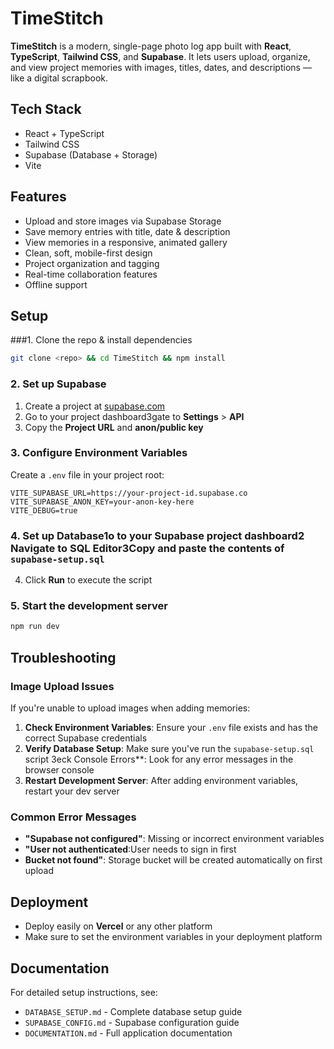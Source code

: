# TimeStitch

**TimeStitch** is a modern, single-page photo log app built with **React**, **TypeScript**, **Tailwind CSS**, and **Supabase**. It lets users upload, organize, and view project memories with images, titles, dates, and descriptions — like a digital scrapbook.

## Tech Stack
- React + TypeScript
- Tailwind CSS
- Supabase (Database + Storage)
- Vite

## Features
- Upload and store images via Supabase Storage
- Save memory entries with title, date & description
- View memories in a responsive, animated gallery
- Clean, soft, mobile-first design
- Project organization and tagging
- Real-time collaboration features
- Offline support

## Setup

###1. Clone the repo & install dependencies
```bash
git clone <repo> && cd TimeStitch && npm install
```

### 2. Set up Supabase
1. Create a project at [supabase.com](https://supabase.com)
2. Go to your project dashboard3gate to **Settings** > **API**
4. Copy the **Project URL** and **anon/public key**

### 3. Configure Environment Variables
Create a `.env` file in your project root:
```env
VITE_SUPABASE_URL=https://your-project-id.supabase.co
VITE_SUPABASE_ANON_KEY=your-anon-key-here
VITE_DEBUG=true
```

### 4. Set up Database1o to your Supabase project dashboard2 Navigate to **SQL Editor**3Copy and paste the contents of `supabase-setup.sql`
4. Click **Run** to execute the script

### 5. Start the development server
```bash
npm run dev
```

## Troubleshooting

### Image Upload Issues
If you're unable to upload images when adding memories:

1. **Check Environment Variables**: Ensure your `.env` file exists and has the correct Supabase credentials
2. **Verify Database Setup**: Make sure you've run the `supabase-setup.sql` script
3eck Console Errors**: Look for any error messages in the browser console
4. **Restart Development Server**: After adding environment variables, restart your dev server

### Common Error Messages
- **"Supabase not configured"**: Missing or incorrect environment variables
- **"User not authenticated**:User needs to sign in first
- **Bucket not found"**: Storage bucket will be created automatically on first upload

## Deployment
- Deploy easily on **Vercel** or any other platform
- Make sure to set the environment variables in your deployment platform

## Documentation
For detailed setup instructions, see:
- `DATABASE_SETUP.md` - Complete database setup guide
- `SUPABASE_CONFIG.md` - Supabase configuration guide
- `DOCUMENTATION.md` - Full application documentation

